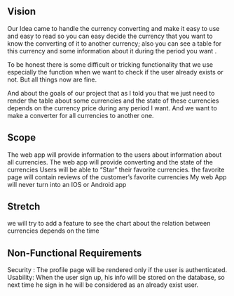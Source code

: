  ## Vision 
 
 Our Idea came to handle the currency converting and make it easy to use and easy to read so you can easy decide the currency that you want to know the converting of it to another currency; also you can see a table for this currency and some information about it during the period you want .

 To be honest there is some difficult or tricking functionality that we use especially the function when we want to check if the user already exists or not. But all things now are fine.

 And about the goals of our project that as I told you that we just need to render the table about some currencies and the state of these currencies depends on the currency price during any period I want.
 And we want to make a converter for all currencies to another one.



## Scope

The web app will provide information to the users about information about all currencies.
The web app will provide converting and the state of the currencies
Users will be able to “Star” their favorite currencies.
the favorite page will contain reviews of the customer’s favorite currencies
 My web App will never turn into an IOS or Android app

 ## Stretch

 we will try to add a feature to see the chart about the relation between currencies depends on the time

## Non-Functional Requirements

Security : The profile page will be rendered only if the user is authenticated.
Usability: When the user sign up, his info will be stored on the database, so next time he sign in he will be considered as an already exist user.
